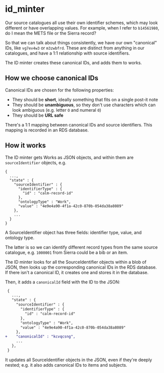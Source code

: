 # id_minter

Our source catalogues all use their own identifier schemes, which may look different or have overlapping values.
For example, when I refer to `b14561980`, do I mean the METS file or the Sierra record?

So that we can talk about things consistently, we have our own "canonical" IDs, like `vg7ev4w3` or `m3zwbfrd`.
These are distinct from anything in our catalogues, and have a 1:1 relationship with source identifiers.

The ID minter creates these canonical IDs, and adds them to works.

## How we choose canonical IDs

Canonical IDs are chosen for the following properties:

*   They should be **short**, ideally something that fits on a single post-it note
*   They should be **unambiguous**, so they don't use characters which can look ambiguous (e.g. letter `O` and numeral `0`)
*   They should be **URL safe**

There's a 1:1 mapping between canonical IDs and source identifiers.
This mapping is recorded in an RDS database.

## How it works

The ID minter gets Works as JSON objects, and within them are `sourceIdentifier` objects, e.g.

```
{
  ...,
  "state" : {
    "sourceIdentifier" : {
      "identifierType" : {
        "id" : "calm-record-id"
      },
      "ontologyType" : "Work",
      "value" : "4e9e4a90-4f1a-42c0-870b-054da38a8089"
    },
    ...
  }
}
```

A SourceIdentifier object has three fields: identifier type, value, and ontology type.

The latter is so we can identify different record types from the same source catalogue, e.g. `1000001` from Sierra could be a bib or an item.

The ID minter looks for all the SourceIdentifier objects within a blob of JSON, then looks up the corresponding canonical IDs in the RDS database.
If there isn't a canonical ID, it creates one and stores it in the database.

Then, it adds a `canonicalId` field with the ID to the JSON:

```diff
 {
   ...,
   "state" : {
     "sourceIdentifier" : {
       "identifierType" : {
         "id" : "calm-record-id"
       },
       "ontologyType" : "Work",
       "value" : "4e9e4a90-4f1a-42c0-870b-054da38a8089"
     },
+    "canonicalId" : "kcvqcsng",
     ...
   },
 }
```

It updates all SourceIdentifier objects in the JSON, even if they're deeply nested; e.g. it also adds canonical IDs to items and subjects.
